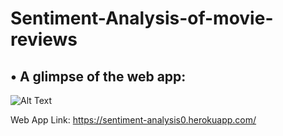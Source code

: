 # Sentiment-Analysis-of-movie-reviews

## • A glimpse of the web app:

![Alt Text](https://github.com/musstafa08-bug/Sentiment-Analysis-of-movie-reviews/blob/main/Sentiment_Analyser.gif)

Web App Link:
https://sentiment-analysis0.herokuapp.com/
